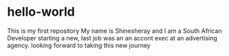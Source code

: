 # hello-world
This is my first repository
My name is Shinesheray and I am a South African Developer starting a new, last job was an an accont exec at an advertising agency.
looking forward to taking this new journey
